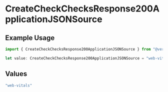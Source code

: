 # CreateCheckChecksResponse200ApplicationJSONSource

## Example Usage

```typescript
import { CreateCheckChecksResponse200ApplicationJSONSource } from "@vercel/sdk/models/operations/createcheck.js";

let value: CreateCheckChecksResponse200ApplicationJSONSource = "web-vitals";
```

## Values

```typescript
"web-vitals"
```